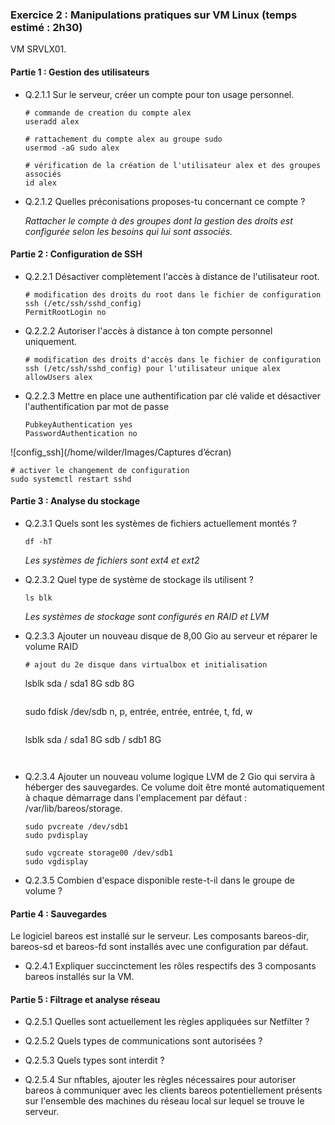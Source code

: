 ### Exercice 2 : Manipulations pratiques sur VM Linux (temps estimé : 2h30)

VM SRVLX01.

#### Partie 1 : Gestion des utilisateurs

- Q.2.1.1 Sur le serveur, créer un compte pour ton usage personnel.
  ```
  # commande de creation du compte alex
  useradd alex

  # rattachement du compte alex au groupe sudo
  usermod -aG sudo alex

  # vérification de la création de l'utilisateur alex et des groupes associés
  id alex
  ``` 

- Q.2.1.2 Quelles préconisations proposes-tu concernant ce compte ?

  *Rattacher le compte à des groupes dont la gestion des droits est configurée selon les besoins qui lui sont associés.*
  

#### Partie 2 : Configuration de SSH

- Q.2.2.1 Désactiver complètement l'accès à distance de l'utilisateur root.
  ```
  # modification des droits du root dans le fichier de configuration ssh (/etc/ssh/sshd_config)
  PermitRootLogin no
  ```

- Q.2.2.2 Autoriser l'accès à distance à ton compte personnel uniquement.
    ```
  # modification des droits d'accès dans le fichier de configuration ssh (/etc/ssh/sshd_config) pour l'utilisateur unique alex
  allowUsers alex
  ```

- Q.2.2.3 Mettre en place une authentification par clé valide et désactiver l'authentification par mot de passe
  ```
  PubkeyAuthentication yes
  PasswordAuthentication no
  ```
![config_ssh](/home/wilder/Images/Captures d’écran)

  ```
  # activer le changement de configuration
  sudo systemctl restart sshd
  ```
  

#### Partie 3 : Analyse du stockage

- Q.2.3.1 Quels sont les systèmes de fichiers actuellement montés ?
  ```
  df -hT
  ```
  *Les systèmes de fichiers sont ext4 et ext2*
  
- Q.2.3.2 Quel type de système de stockage ils utilisent ?
  ```
  ls blk
  ```
  *Les systèmes de stockage sont configurés en RAID et LVM* 

- Q.2.3.3 Ajouter un nouveau disque de 8,00 Gio au serveur et réparer le volume RAID
  ```
  # ajout du 2e disque dans virtualbox et initialisation
  ```
  lsblk
  sda / sda1 8G
  sdb 8G
  ```
  ```
  sudo fdisk /dev/sdb
  n, p, entrée, entrée, entrée, t, fd, w
  ```
  ```
  lsblk
  sda / sda1 8G
  sdb / sdb1 8G
  ```
  
  
- Q.2.3.4 Ajouter un nouveau volume logique LVM de 2 Gio qui servira à héberger des sauvegardes. Ce volume doit être monté automatiquement à chaque démarrage dans l'emplacement par défaut : /var/lib/bareos/storage.
  ```
  sudo pvcreate /dev/sdb1
  sudo pvdisplay
  ```
  ```
  sudo vgcreate storage00 /dev/sdb1
  sudo vgdisplay
  ```
  

- Q.2.3.5 Combien d'espace disponible reste-t-il dans le groupe de volume ?

#### Partie 4 : Sauvegardes

Le logiciel bareos est installé sur le serveur.
Les composants bareos-dir, bareos-sd et bareos-fd sont installés avec une configuration par défaut.

- Q.2.4.1 Expliquer succinctement les rôles respectifs des 3 composants bareos installés sur la VM.

#### Partie 5 : Filtrage et analyse réseau

- Q.2.5.1 Quelles sont actuellement les règles appliquées sur Netfilter ?

- Q.2.5.2 Quels types de communications sont autorisées ?

- Q.2.5.3 Quels types sont interdit ?

- Q.2.5.4 Sur nftables, ajouter les règles nécessaires pour autoriser bareos à communiquer avec les clients bareos potentiellement présents sur l'ensemble des machines du réseau local sur lequel se trouve le serveur.
